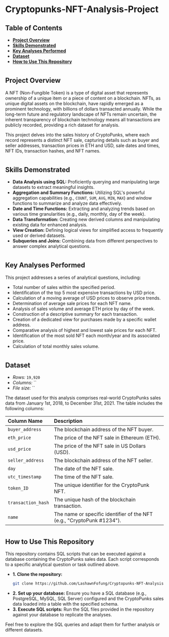 # Cryptopunks-NFT-Analysis-Project

<h2>Table of Contents</h2>

- [<b>Project Overview</b>](https://github.com/LashawnFofung/Cryptopunks-NFT-Analysis-Project/blob/main/README.md#project-overview)
- [<b>Skills Demonstrated</b>](https://github.com/LashawnFofung/Cryptopunks-NFT-Analysis-Project/blob/main/README.md#skills-demonstrated)
- [<b>Key Analyses Performed</b>](https://github.com/LashawnFofung/Cryptopunks-NFT-Analysis-Project/blob/main/README.md#key-analyses-performed)
- [<b>Dataset</b>](https://github.com/LashawnFofung/Cryptopunks-NFT-Analysis-Project/blob/main/README.md#dataset)
- [<b>How to Use This Repository</b>](https://github.com/LashawnFofung/Cryptopunks-NFT-Analysis-Project/blob/main/README.md#how-to-use-this-repository)

<h1></h1>

<h2>Project Overview</h2>

A NFT (Non-Fungible Token) is a type of digital asset that represents ownership of a unique item or a piece of content on a blockchain. NFTs, as unique digital assets on the blockchain, have rapidly emerged as a prominent technology, with billions of dollars transacted annually. While the long-term future and regulatory landscape of NFTs remain uncertain, the inherent transparency of blockchain technology means all transactions are publicly recorded, providing a rich dataset for analysis.

This project delves into the sales history of CryptoPunks, where each record represents a distinct NFT sale, capturing details such as buyer and seller addresses, transaction prices in ETH and USD, sale dates and times, NFT IDs, transaction hashes, and NFT names.

<h1></h1>

<h2>Skills Demonstrated</h2>

- <b>Data Analysis using SQL:</b> Proficiently querying and manipulating large datasets to extract meaningful insights.
- <b>Aggregation and Summary Functions:</b> Utilizing SQL's powerful aggregation capabilities (e.g., `COUNT`, `SUM`, `AVG`, `MIN`, `MAX`) and window functions to summarize and analyze data effectively.
- <b>Date and Time Functions:</b> Extracting and analyzing trends based on various time granularities (e.g., daily, monthly, day of the week).
- <b>Data Transformation:</b> Creating new derived columns and manipulating existing data for enhanced analysis.
- <b>View Creation:</b> Defining logical views for simplified access to frequently used or derived datasets.
- <b>Subqueries and Joins:</b> Combining data from different perspectives to answer complex analytical questions.

<h1></h1>

<h2>Key Analyses Performed</h2>

This project addresses a series of analytical questions, including:
- Total number of sales within the specified period.
- Identification of the top 5 most expensive transactions by USD price.
- Calculation of a moving average of USD prices to observe price trends.
- Determination of average sale prices for each NFT name.
- Analysis of sales volume and average ETH price by day of the week.
- Construction of a descriptive summary for each transaction.
- Creation of a dedicated view for purchases made by a specific wallet address.
- Comparative analysis of highest and lowest sale prices for each NFT.
- Identification of the most sold NFT each month/year and its associated price.
- Calculation of total monthly sales volume.

<h1></h1>

<h2>Dataset</h2>

- <i>Rows:</i> `19,920`
- <i>Columns:</i> ``
- <i>File size:</i> ``

The dataset used for this analysis comprises real-world CryptoPunks sales data from January 1st, 2018, to December 31st, 2021. The table includes the following columns:

| Column Name      | Description                                     |
| :--------------- | :---------------------------------------------- |
| `buyer_address`  | The blockchain address of the NFT buyer.        |
| `eth_price`      | The price of the NFT sale in Ethereum (ETH).    |
| `usd_price`      | The price of the NFT sale in US Dollars (USD).  |
| `seller_address` | The blockchain address of the NFT seller.       |
| `day`           | The date of the NFT sale.                       |
| `utc_timestamp`           | The time of the NFT sale.                       |
| `token_ID`         | The unique identifier for the CryptoPunk NFT.   |
| `transaction_hash` | The unique hash of the blockchain transaction.  |
| `name`       | The name or specific identifier of the NFT (e.g., "CryptoPunk #1234"). |

<h1></h1>
  
<h2>How to Use This Repository</h2>

This repository contains SQL scripts that can be executed against a database containing the CryptoPunks sales data. Each script corresponds to a specific analytical question or task outlined above.
- <b>1. Clone the repository:</b>
  ```bash
  git clone https://github.com/LashawnFofung/Cryptopunks-NFT-Analysis-Project.git
  ```
- <b>2. Set up your database:</b> Ensure you have a SQL database (e.g., PostgreSQL, MySQL, SQL Server) configured and the CryptoPunks sales data loaded into a table with the specified schema.
- <b>3. Execute SQL scripts:</b> Run the SQL files provided in the repository against your database to replicate the analyses.

Feel free to explore the SQL queries and adapt them for further analysis or different datasets.
